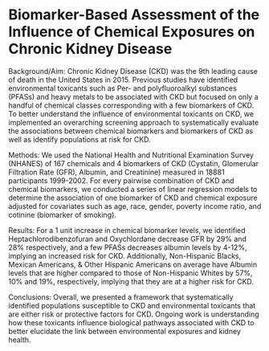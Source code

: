 # Biomarker-Based Assessment of the Influence of Chemical Exposures on Chronic Kidney Disease

Background/Aim: Chronic Kidney Disease (CKD) was the 9th leading cause of death in the United States in 2015. Previous studies have identified environmental toxicants such as Per- and polyfluoroalkyl substances (PFASs) and heavy metals to be associated with CKD but focused on only a handful of chemical classes corresponding with a few biomarkers of CKD. To better understand the influence of environmental toxicants on CKD, we implemented an overarching screening approach to systematically evaluate the associations between chemical biomarkers and biomarkers of CKD as well as identify populations at risk for CKD.

Methods: We used the National Health and Nutritional Examination Survey (NHANES) of 167 chemicals and 4 biomarkers of CKD (Cystatin, Glomerular Filtration Rate (GFR), Albumin, and Creatinine) measured in 18881 participants 1999-2002. For every pairwise combination of CKD and chemical biomarkers, we conducted a series of linear regression models to determine the association of one biomarker of CKD and chemical exposure adjusted for covariates such as age, race, gender, poverty income ratio, and cotinine (biomarker of smoking).

Results: For a 1 unit increase in chemical biomarker levels, we identified Heptachlorodibenzofuran and Oxychlordane decrease GFR by 29% and 28% respectively, and a few PFASs decreases albumin levels by 4-12%, implying an increased risk for CKD. Additionally, Non-Hispanic Blacks, Mexican Americans, & Other Hispanic Americans on average have Albumin levels that are higher compared to those of Non-Hispanic Whites by 57%, 10% and 19%, respectively, implying that they are at a higher risk for CKD.

Conclusions: Overall, we presented a framework that systematically identified populations susceptible to CKD and environmental toxicants that are either risk or protective factors for CKD. Ongoing work is understanding how these toxicants influence biological pathways associated with CKD to better elucidate the link between environmental exposures and kidney health.
